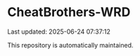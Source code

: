 # CheatBrothers-WRD

Last updated: 2025-06-24 07:37:12

This repository is automatically maintained.

